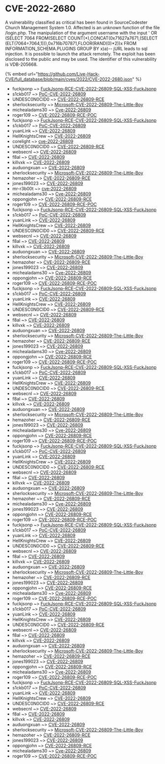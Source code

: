 # CVE-2022-2680

A vulnerability classified as critical has been found in SourceCodester Church Management System 1.0. Affected is an unknown function of the file /login.php. The manipulation of the argument username with the input ' OR (SELECT 7064 FROM(SELECT COUNT(*),CONCAT(0x71627a7671,(SELECT (ELT(7064=7064,1))),0x716b707871,FLOOR(RAND(0)*2))x FROM INFORMATION_SCHEMA.PLUGINS GROUP BY x)a)-- jURL leads to sql injection. It is possible to launch the attack remotely. The exploit has been disclosed to the public and may be used. The identifier of this vulnerability is VDB-205668.

{% embed url="https://github.com/Live-Hack-CVE/full_database/blob/main/cves/2022/CVE-2022-2680.json" %}


* fuckjsonp ~> [FuckJsonp-RCE-CVE-2022-26809-SQL-XSS-FuckJsonp](https://www.alice-snow.ru/2022/database/cve-2022-2680/fuckjsonp-rce-cve-2022-26809-sql-xss-fuckjsonp-fuckjsonp)
* s1ckb017 ~> [PoC-CVE-2022-26809](https://www.alice-snow.ru/2022/database/cve-2022-2680/poc-cve-2022-26809-s1ckb017)
* UNDESC0N0CID0 ~> [CVE-2022-26809-RCE](https://www.alice-snow.ru/2022/database/cve-2022-2680/cve-2022-26809-rce-undesc0n0cid0)
* sherlocksecurity ~> [Microsoft-CVE-2022-26809-The-Little-Boy](https://www.alice-snow.ru/2022/database/cve-2022-2680/microsoft-cve-2022-26809-the-little-boy-sherlocksecurity)
* michealadams30 ~> [Cve-2022-26809](https://www.alice-snow.ru/2022/database/cve-2022-2680/cve-2022-26809-michealadams30)
* roger109 ~> [CVE-2022-26809-RCE-POC](https://www.alice-snow.ru/2022/database/cve-2022-2680/cve-2022-26809-rce-poc-roger109)
* fuckjsonp ~> [FuckJsonp-RCE-CVE-2022-26809-SQL-XSS-FuckJsonp](https://www.alice-snow.ru/2022/database/cve-2022-2680/fuckjsonp-rce-cve-2022-26809-sql-xss-fuckjsonp-fuckjsonp)
* s1ckb017 ~> [PoC-CVE-2022-26809](https://www.alice-snow.ru/2022/database/cve-2022-2680/poc-cve-2022-26809-s1ckb017)
* yuanLink ~> [CVE-2022-26809](https://www.alice-snow.ru/2022/database/cve-2022-2680/cve-2022-26809-yuanlink)
* HellKnightsCrew ~> [CVE-2022-26809](https://www.alice-snow.ru/2022/database/cve-2022-2680/cve-2022-26809-hellknightscrew)
* corelight ~> [cve-2022-26809](https://www.alice-snow.ru/2022/database/cve-2022-2680/cve-2022-26809-corelight)
* UNDESC0N0CID0 ~> [CVE-2022-26809-RCE](https://www.alice-snow.ru/2022/database/cve-2022-2680/cve-2022-26809-rce-undesc0n0cid0)
* websecnl ~> [CVE-2022-26809](https://www.alice-snow.ru/2022/database/cve-2022-2680/cve-2022-26809-websecnl)
* f8al ~> [CVE-2022-26809](https://www.alice-snow.ru/2022/database/cve-2022-2680/cve-2022-26809-f8al)
* killvxk ~> [CVE-2022-26809](https://www.alice-snow.ru/2022/database/cve-2022-2680/cve-2022-26809-killvxk)
* auduongxuan ~> [CVE-2022-26809](https://www.alice-snow.ru/2022/database/cve-2022-2680/cve-2022-26809-auduongxuan)
* sherlocksecurity ~> [Microsoft-CVE-2022-26809-The-Little-Boy](https://www.alice-snow.ru/2022/database/cve-2022-2680/microsoft-cve-2022-26809-the-little-boy-sherlocksecurity)
* hemazoher ~> [CVE-2022-26809-RCE](https://www.alice-snow.ru/2022/database/cve-2022-2680/cve-2022-26809-rce-hemazoher)
* jones199023 ~> [CVE-2022-26809](https://www.alice-snow.ru/2022/database/cve-2022-2680/cve-2022-26809-jones199023)
* mr-r3b00t ~> [cve-2022-26809](https://www.alice-snow.ru/2022/database/cve-2022-2680/cve-2022-26809-mr-r3b00t)
* michealadams30 ~> [Cve-2022-26809](https://www.alice-snow.ru/2022/database/cve-2022-2680/cve-2022-26809-michealadams30)
* oppongjohn ~> [CVE-2022-26809-RCE](https://www.alice-snow.ru/2022/database/cve-2022-2680/cve-2022-26809-rce-oppongjohn)
* roger109 ~> [CVE-2022-26809-RCE-POC](https://www.alice-snow.ru/2022/database/cve-2022-2680/cve-2022-26809-rce-poc-roger109)
* fuckjsonp ~> [FuckJsonp-RCE-CVE-2022-26809-SQL-XSS-FuckJsonp](https://www.alice-snow.ru/2022/database/cve-2022-2680/fuckjsonp-rce-cve-2022-26809-sql-xss-fuckjsonp-fuckjsonp)
* s1ckb017 ~> [PoC-CVE-2022-26809](https://www.alice-snow.ru/2022/database/cve-2022-2680/poc-cve-2022-26809-s1ckb017)
* yuanLink ~> [CVE-2022-26809](https://www.alice-snow.ru/2022/database/cve-2022-2680/cve-2022-26809-yuanlink)
* HellKnightsCrew ~> [CVE-2022-26809](https://www.alice-snow.ru/2022/database/cve-2022-2680/cve-2022-26809-hellknightscrew)
* UNDESC0N0CID0 ~> [CVE-2022-26809-RCE](https://www.alice-snow.ru/2022/database/cve-2022-2680/cve-2022-26809-rce-undesc0n0cid0)
* websecnl ~> [CVE-2022-26809](https://www.alice-snow.ru/2022/database/cve-2022-2680/cve-2022-26809-websecnl)
* f8al ~> [CVE-2022-26809](https://www.alice-snow.ru/2022/database/cve-2022-2680/cve-2022-26809-f8al)
* killvxk ~> [CVE-2022-26809](https://www.alice-snow.ru/2022/database/cve-2022-2680/cve-2022-26809-killvxk)
* auduongxuan ~> [CVE-2022-26809](https://www.alice-snow.ru/2022/database/cve-2022-2680/cve-2022-26809-auduongxuan)
* sherlocksecurity ~> [Microsoft-CVE-2022-26809-The-Little-Boy](https://www.alice-snow.ru/2022/database/cve-2022-2680/microsoft-cve-2022-26809-the-little-boy-sherlocksecurity)
* hemazoher ~> [CVE-2022-26809-RCE](https://www.alice-snow.ru/2022/database/cve-2022-2680/cve-2022-26809-rce-hemazoher)
* jones199023 ~> [CVE-2022-26809](https://www.alice-snow.ru/2022/database/cve-2022-2680/cve-2022-26809-jones199023)
* michealadams30 ~> [Cve-2022-26809](https://www.alice-snow.ru/2022/database/cve-2022-2680/cve-2022-26809-michealadams30)
* oppongjohn ~> [CVE-2022-26809-RCE](https://www.alice-snow.ru/2022/database/cve-2022-2680/cve-2022-26809-rce-oppongjohn)
* roger109 ~> [CVE-2022-26809-RCE-POC](https://www.alice-snow.ru/2022/database/cve-2022-2680/cve-2022-26809-rce-poc-roger109)
* fuckjsonp ~> [FuckJsonp-RCE-CVE-2022-26809-SQL-XSS-FuckJsonp](https://www.alice-snow.ru/2022/database/cve-2022-2680/fuckjsonp-rce-cve-2022-26809-sql-xss-fuckjsonp-fuckjsonp)
* s1ckb017 ~> [PoC-CVE-2022-26809](https://www.alice-snow.ru/2022/database/cve-2022-2680/poc-cve-2022-26809-s1ckb017)
* yuanLink ~> [CVE-2022-26809](https://www.alice-snow.ru/2022/database/cve-2022-2680/cve-2022-26809-yuanlink)
* HellKnightsCrew ~> [CVE-2022-26809](https://www.alice-snow.ru/2022/database/cve-2022-2680/cve-2022-26809-hellknightscrew)
* UNDESC0N0CID0 ~> [CVE-2022-26809-RCE](https://www.alice-snow.ru/2022/database/cve-2022-2680/cve-2022-26809-rce-undesc0n0cid0)
* websecnl ~> [CVE-2022-26809](https://www.alice-snow.ru/2022/database/cve-2022-2680/cve-2022-26809-websecnl)
* f8al ~> [CVE-2022-26809](https://www.alice-snow.ru/2022/database/cve-2022-2680/cve-2022-26809-f8al)
* killvxk ~> [CVE-2022-26809](https://www.alice-snow.ru/2022/database/cve-2022-2680/cve-2022-26809-killvxk)
* auduongxuan ~> [CVE-2022-26809](https://www.alice-snow.ru/2022/database/cve-2022-2680/cve-2022-26809-auduongxuan)
* sherlocksecurity ~> [Microsoft-CVE-2022-26809-The-Little-Boy](https://www.alice-snow.ru/2022/database/cve-2022-2680/microsoft-cve-2022-26809-the-little-boy-sherlocksecurity)
* hemazoher ~> [CVE-2022-26809-RCE](https://www.alice-snow.ru/2022/database/cve-2022-2680/cve-2022-26809-rce-hemazoher)
* jones199023 ~> [CVE-2022-26809](https://www.alice-snow.ru/2022/database/cve-2022-2680/cve-2022-26809-jones199023)
* michealadams30 ~> [Cve-2022-26809](https://www.alice-snow.ru/2022/database/cve-2022-2680/cve-2022-26809-michealadams30)
* oppongjohn ~> [CVE-2022-26809-RCE](https://www.alice-snow.ru/2022/database/cve-2022-2680/cve-2022-26809-rce-oppongjohn)
* roger109 ~> [CVE-2022-26809-RCE-POC](https://www.alice-snow.ru/2022/database/cve-2022-2680/cve-2022-26809-rce-poc-roger109)
* fuckjsonp ~> [FuckJsonp-RCE-CVE-2022-26809-SQL-XSS-FuckJsonp](https://www.alice-snow.ru/2022/database/cve-2022-2680/fuckjsonp-rce-cve-2022-26809-sql-xss-fuckjsonp-fuckjsonp)
* s1ckb017 ~> [PoC-CVE-2022-26809](https://www.alice-snow.ru/2022/database/cve-2022-2680/poc-cve-2022-26809-s1ckb017)
* yuanLink ~> [CVE-2022-26809](https://www.alice-snow.ru/2022/database/cve-2022-2680/cve-2022-26809-yuanlink)
* HellKnightsCrew ~> [CVE-2022-26809](https://www.alice-snow.ru/2022/database/cve-2022-2680/cve-2022-26809-hellknightscrew)
* UNDESC0N0CID0 ~> [CVE-2022-26809-RCE](https://www.alice-snow.ru/2022/database/cve-2022-2680/cve-2022-26809-rce-undesc0n0cid0)
* websecnl ~> [CVE-2022-26809](https://www.alice-snow.ru/2022/database/cve-2022-2680/cve-2022-26809-websecnl)
* f8al ~> [CVE-2022-26809](https://www.alice-snow.ru/2022/database/cve-2022-2680/cve-2022-26809-f8al)
* killvxk ~> [CVE-2022-26809](https://www.alice-snow.ru/2022/database/cve-2022-2680/cve-2022-26809-killvxk)
* auduongxuan ~> [CVE-2022-26809](https://www.alice-snow.ru/2022/database/cve-2022-2680/cve-2022-26809-auduongxuan)
* sherlocksecurity ~> [Microsoft-CVE-2022-26809-The-Little-Boy](https://www.alice-snow.ru/2022/database/cve-2022-2680/microsoft-cve-2022-26809-the-little-boy-sherlocksecurity)
* hemazoher ~> [CVE-2022-26809-RCE](https://www.alice-snow.ru/2022/database/cve-2022-2680/cve-2022-26809-rce-hemazoher)
* jones199023 ~> [CVE-2022-26809](https://www.alice-snow.ru/2022/database/cve-2022-2680/cve-2022-26809-jones199023)
* michealadams30 ~> [Cve-2022-26809](https://www.alice-snow.ru/2022/database/cve-2022-2680/cve-2022-26809-michealadams30)
* oppongjohn ~> [CVE-2022-26809-RCE](https://www.alice-snow.ru/2022/database/cve-2022-2680/cve-2022-26809-rce-oppongjohn)
* roger109 ~> [CVE-2022-26809-RCE-POC](https://www.alice-snow.ru/2022/database/cve-2022-2680/cve-2022-26809-rce-poc-roger109)
* fuckjsonp ~> [FuckJsonp-RCE-CVE-2022-26809-SQL-XSS-FuckJsonp](https://www.alice-snow.ru/2022/database/cve-2022-2680/fuckjsonp-rce-cve-2022-26809-sql-xss-fuckjsonp-fuckjsonp)
* s1ckb017 ~> [PoC-CVE-2022-26809](https://www.alice-snow.ru/2022/database/cve-2022-2680/poc-cve-2022-26809-s1ckb017)
* yuanLink ~> [CVE-2022-26809](https://www.alice-snow.ru/2022/database/cve-2022-2680/cve-2022-26809-yuanlink)
* HellKnightsCrew ~> [CVE-2022-26809](https://www.alice-snow.ru/2022/database/cve-2022-2680/cve-2022-26809-hellknightscrew)
* UNDESC0N0CID0 ~> [CVE-2022-26809-RCE](https://www.alice-snow.ru/2022/database/cve-2022-2680/cve-2022-26809-rce-undesc0n0cid0)
* websecnl ~> [CVE-2022-26809](https://www.alice-snow.ru/2022/database/cve-2022-2680/cve-2022-26809-websecnl)
* f8al ~> [CVE-2022-26809](https://www.alice-snow.ru/2022/database/cve-2022-2680/cve-2022-26809-f8al)
* killvxk ~> [CVE-2022-26809](https://www.alice-snow.ru/2022/database/cve-2022-2680/cve-2022-26809-killvxk)
* auduongxuan ~> [CVE-2022-26809](https://www.alice-snow.ru/2022/database/cve-2022-2680/cve-2022-26809-auduongxuan)
* sherlocksecurity ~> [Microsoft-CVE-2022-26809-The-Little-Boy](https://www.alice-snow.ru/2022/database/cve-2022-2680/microsoft-cve-2022-26809-the-little-boy-sherlocksecurity)
* hemazoher ~> [CVE-2022-26809-RCE](https://www.alice-snow.ru/2022/database/cve-2022-2680/cve-2022-26809-rce-hemazoher)
* michealadams30 ~> [Cve-2022-26809](https://www.alice-snow.ru/2022/database/cve-2022-2680/cve-2022-26809-michealadams30)
* jones199023 ~> [CVE-2022-26809](https://www.alice-snow.ru/2022/database/cve-2022-2680/cve-2022-26809-jones199023)
* oppongjohn ~> [CVE-2022-26809-RCE](https://www.alice-snow.ru/2022/database/cve-2022-2680/cve-2022-26809-rce-oppongjohn)
* roger109 ~> [CVE-2022-26809-RCE-POC](https://www.alice-snow.ru/2022/database/cve-2022-2680/cve-2022-26809-rce-poc-roger109)
* fuckjsonp ~> [FuckJsonp-RCE-CVE-2022-26809-SQL-XSS-FuckJsonp](https://www.alice-snow.ru/2022/database/cve-2022-2680/fuckjsonp-rce-cve-2022-26809-sql-xss-fuckjsonp-fuckjsonp)
* s1ckb017 ~> [PoC-CVE-2022-26809](https://www.alice-snow.ru/2022/database/cve-2022-2680/poc-cve-2022-26809-s1ckb017)
* yuanLink ~> [CVE-2022-26809](https://www.alice-snow.ru/2022/database/cve-2022-2680/cve-2022-26809-yuanlink)
* HellKnightsCrew ~> [CVE-2022-26809](https://www.alice-snow.ru/2022/database/cve-2022-2680/cve-2022-26809-hellknightscrew)
* UNDESC0N0CID0 ~> [CVE-2022-26809-RCE](https://www.alice-snow.ru/2022/database/cve-2022-2680/cve-2022-26809-rce-undesc0n0cid0)
* websecnl ~> [CVE-2022-26809](https://www.alice-snow.ru/2022/database/cve-2022-2680/cve-2022-26809-websecnl)
* f8al ~> [CVE-2022-26809](https://www.alice-snow.ru/2022/database/cve-2022-2680/cve-2022-26809-f8al)
* killvxk ~> [CVE-2022-26809](https://www.alice-snow.ru/2022/database/cve-2022-2680/cve-2022-26809-killvxk)
* auduongxuan ~> [CVE-2022-26809](https://www.alice-snow.ru/2022/database/cve-2022-2680/cve-2022-26809-auduongxuan)
* sherlocksecurity ~> [Microsoft-CVE-2022-26809-The-Little-Boy](https://www.alice-snow.ru/2022/database/cve-2022-2680/microsoft-cve-2022-26809-the-little-boy-sherlocksecurity)
* hemazoher ~> [CVE-2022-26809-RCE](https://www.alice-snow.ru/2022/database/cve-2022-2680/cve-2022-26809-rce-hemazoher)
* jones199023 ~> [CVE-2022-26809](https://www.alice-snow.ru/2022/database/cve-2022-2680/cve-2022-26809-jones199023)
* oppongjohn ~> [CVE-2022-26809-RCE](https://www.alice-snow.ru/2022/database/cve-2022-2680/cve-2022-26809-rce-oppongjohn)
* michealadams30 ~> [Cve-2022-26809](https://www.alice-snow.ru/2022/database/cve-2022-2680/cve-2022-26809-michealadams30)
* roger109 ~> [CVE-2022-26809-RCE-POC](https://www.alice-snow.ru/2022/database/cve-2022-2680/cve-2022-26809-rce-poc-roger109)
* fuckjsonp ~> [FuckJsonp-RCE-CVE-2022-26809-SQL-XSS-FuckJsonp](https://www.alice-snow.ru/2022/database/cve-2022-2680/fuckjsonp-rce-cve-2022-26809-sql-xss-fuckjsonp-fuckjsonp)
* s1ckb017 ~> [PoC-CVE-2022-26809](https://www.alice-snow.ru/2022/database/cve-2022-2680/poc-cve-2022-26809-s1ckb017)
* yuanLink ~> [CVE-2022-26809](https://www.alice-snow.ru/2022/database/cve-2022-2680/cve-2022-26809-yuanlink)
* HellKnightsCrew ~> [CVE-2022-26809](https://www.alice-snow.ru/2022/database/cve-2022-2680/cve-2022-26809-hellknightscrew)
* UNDESC0N0CID0 ~> [CVE-2022-26809-RCE](https://www.alice-snow.ru/2022/database/cve-2022-2680/cve-2022-26809-rce-undesc0n0cid0)
* websecnl ~> [CVE-2022-26809](https://www.alice-snow.ru/2022/database/cve-2022-2680/cve-2022-26809-websecnl)
* f8al ~> [CVE-2022-26809](https://www.alice-snow.ru/2022/database/cve-2022-2680/cve-2022-26809-f8al)
* killvxk ~> [CVE-2022-26809](https://www.alice-snow.ru/2022/database/cve-2022-2680/cve-2022-26809-killvxk)
* auduongxuan ~> [CVE-2022-26809](https://www.alice-snow.ru/2022/database/cve-2022-2680/cve-2022-26809-auduongxuan)
* sherlocksecurity ~> [Microsoft-CVE-2022-26809-The-Little-Boy](https://www.alice-snow.ru/2022/database/cve-2022-2680/microsoft-cve-2022-26809-the-little-boy-sherlocksecurity)
* hemazoher ~> [CVE-2022-26809-RCE](https://www.alice-snow.ru/2022/database/cve-2022-2680/cve-2022-26809-rce-hemazoher)
* jones199023 ~> [CVE-2022-26809](https://www.alice-snow.ru/2022/database/cve-2022-2680/cve-2022-26809-jones199023)
* oppongjohn ~> [CVE-2022-26809-RCE](https://www.alice-snow.ru/2022/database/cve-2022-2680/cve-2022-26809-rce-oppongjohn)
* michealadams30 ~> [Cve-2022-26809](https://www.alice-snow.ru/2022/database/cve-2022-2680/cve-2022-26809-michealadams30)
* roger109 ~> [CVE-2022-26809-RCE-POC](https://www.alice-snow.ru/2022/database/cve-2022-2680/cve-2022-26809-rce-poc-roger109)
* fuckjsonp ~> [FuckJsonp-RCE-CVE-2022-26809-SQL-XSS-FuckJsonp](https://www.alice-snow.ru/2022/database/cve-2022-2680/fuckjsonp-rce-cve-2022-26809-sql-xss-fuckjsonp-fuckjsonp)
* s1ckb017 ~> [PoC-CVE-2022-26809](https://www.alice-snow.ru/2022/database/cve-2022-2680/poc-cve-2022-26809-s1ckb017)
* yuanLink ~> [CVE-2022-26809](https://www.alice-snow.ru/2022/database/cve-2022-2680/cve-2022-26809-yuanlink)
* HellKnightsCrew ~> [CVE-2022-26809](https://www.alice-snow.ru/2022/database/cve-2022-2680/cve-2022-26809-hellknightscrew)
* UNDESC0N0CID0 ~> [CVE-2022-26809-RCE](https://www.alice-snow.ru/2022/database/cve-2022-2680/cve-2022-26809-rce-undesc0n0cid0)
* websecnl ~> [CVE-2022-26809](https://www.alice-snow.ru/2022/database/cve-2022-2680/cve-2022-26809-websecnl)
* f8al ~> [CVE-2022-26809](https://www.alice-snow.ru/2022/database/cve-2022-2680/cve-2022-26809-f8al)
* killvxk ~> [CVE-2022-26809](https://www.alice-snow.ru/2022/database/cve-2022-2680/cve-2022-26809-killvxk)
* auduongxuan ~> [CVE-2022-26809](https://www.alice-snow.ru/2022/database/cve-2022-2680/cve-2022-26809-auduongxuan)
* sherlocksecurity ~> [Microsoft-CVE-2022-26809-The-Little-Boy](https://www.alice-snow.ru/2022/database/cve-2022-2680/microsoft-cve-2022-26809-the-little-boy-sherlocksecurity)
* hemazoher ~> [CVE-2022-26809-RCE](https://www.alice-snow.ru/2022/database/cve-2022-2680/cve-2022-26809-rce-hemazoher)
* jones199023 ~> [CVE-2022-26809](https://www.alice-snow.ru/2022/database/cve-2022-2680/cve-2022-26809-jones199023)
* oppongjohn ~> [CVE-2022-26809-RCE](https://www.alice-snow.ru/2022/database/cve-2022-2680/cve-2022-26809-rce-oppongjohn)
* michealadams30 ~> [Cve-2022-26809](https://www.alice-snow.ru/2022/database/cve-2022-2680/cve-2022-26809-michealadams30)
* roger109 ~> [CVE-2022-26809-RCE-POC](https://www.alice-snow.ru/2022/database/cve-2022-2680/cve-2022-26809-rce-poc-roger109)